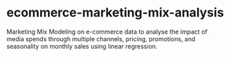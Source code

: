 # ecommerce-marketing-mix-analysis
Marketing Mix Modeling on e-commerce data to analyse the impact of media spends through multiple channels, pricing, promotions, and seasonality on monthly sales using linear regression.
